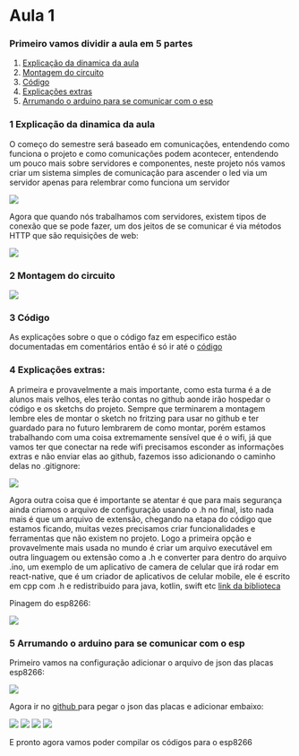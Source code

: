 # Aula 1

### Primeiro vamos dividir a aula em 5 partes

<ol>
    <li><a href="#part1">Explicação da dinamica da aula</a></li>
    <li><a href="#part2">Montagem do circuito</a></li>
    <li><a href="#part3">Código</a></li>
    <li><a href="#part4">Explicações extras</a></li>
    <li><a href="#part5">Arrumando o arduino para se comunicar com o esp</a></li>
</ol>

### 1 <span id="part1"> Explicação da dinamica da aula </span>

O começo do semestre será baseado em comunicações, entendendo como funciona o projeto e como comunicações podem acontecer, entendendo um pouco mais sobre servidores e componentes, neste projeto nós vamos criar um sistema simples de comunicação para ascender o led via um servidor apenas para relembrar como funciona um servidor

<img src="./slides/introduction.png"/>

Agora que quando nós trabalhamos com servidores, existem tipos de conexão que se pode fazer, um dos jeitos de se comunicar é via métodos HTTP que são requisições de web:

<img src="./slides/requests.png"/>

### 2 <span id="part2"> Montagem do circuito </span>

<img src="/sketch/espSensorUltrassonico.png">

### 3 <span id="part3"> Código </span>

As explicações sobre o que o código faz em especifico estão documentadas em comentários então é só ir até o <a href="./esp8266IOT/esp8266IOT.ino"> código</a>

### 4 <span id="part4"> Explicações extras: </span>

A primeira e provavelmente a mais importante, como esta turma é a de alunos mais velhos, eles terão contas no github aonde irão hospedar o código e os sketchs do projeto. Sempre que terminarem a montagem lembre eles de montar o sketch no fritzing para usar no github e ter guardado para no futuro lembrarem de como montar, porém estamos trabalhando com uma coisa extremamente sensível que é o wifi, já que vamos ter que conectar na rede wifi precisamos esconder as informações extras e não enviar elas ao github, fazemos isso adicionando o caminho delas no .gitignore:

<img src="./slides/ignore.png">

Agora outra coisa que é importante se atentar é que para mais segurança ainda criamos o arquivo de configuração usando o .h no final, isto nada mais é que um arquivo de extensão, chegando na etapa do código que estamos ficando, muitas vezes precisamos criar funcionalidades e ferramentas que não existem no projeto. Logo a primeira opção e provavelmente mais usada no mundo é criar um arquivo executável em outra linguagem ou extensão como a .h e converter para dentro do arquivo .ino, um exemplo de um aplicativo de camera de celular que irá rodar em react-native, que é um criador de aplicativos de celular mobile, ele é escrito em cpp com .h e redistribuido para java, kotlin, swift etc <a href="https://github.com/mrousavy/react-native-vision-camera/blob/main/package/cpp/MutableRawBuffer.cpp"> link da biblioteca</a>

Pinagem do esp8266:

<img src="./slides/esppinout.jpg">

### 5 <span id="part5"> Arrumando o arduino para se comunicar com o esp </span>

Primeiro vamos na configuração adicionar o arquivo de json das placas esp8266:

<img src="./slides/add1.png">

Agora ir no <a href="https://github.com/esp8266/Arduino"> github </a> para pegar o json das placas e adicionar embaixo:

<img src="./slides/add2.png">

<img src="./slides/add3.png">

<img src="./slides/add4.png">

<img src="./slides/add5.png">

E pronto agora vamos poder compilar os códigos para o esp8266
